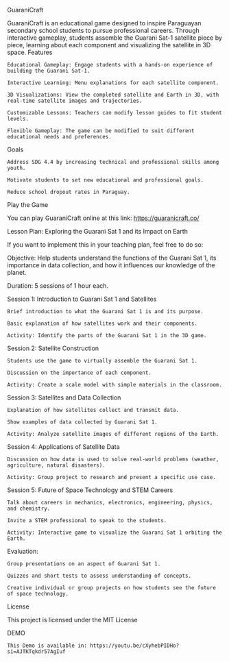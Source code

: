GuaraniCraft

GuaraniCraft is an educational game designed to inspire Paraguayan secondary school students to pursue professional careers. Through interactive gameplay, students assemble the Guarani Sat-1 satellite piece by piece, learning about each component and visualizing the satellite in 3D space.
Features

    Educational Gameplay: Engage students with a hands-on experience of building the Guarani Sat-1.

    Interactive Learning: Menu explanations for each satellite component.

    3D Visualizations: View the completed satellite and Earth in 3D, with real-time satellite images and trajectories.

    Customizable Lessons: Teachers can modify lesson guides to fit student levels.

    Flexible Gameplay: The game can be modified to suit different educational needs and preferences.

Goals

    Address SDG 4.4 by increasing technical and professional skills among youth.

    Motivate students to set new educational and professional goals.

    Reduce school dropout rates in Paraguay.

Play the Game

You can play GuaraniCraft online at this link: https://guaranicraft.co/

Lesson Plan: Exploring the Guarani Sat 1 and its Impact on Earth

If you want to implement this in your teaching plan, feel free to do so:

Objective: Help students understand the functions of the Guarani Sat 1, its importance in data collection, and how it influences our knowledge of the planet.

Duration: 5 sessions of 1 hour each.

Session 1: Introduction to Guarani Sat 1 and Satellites

    Brief introduction to what the Guarani Sat 1 is and its purpose.

    Basic explanation of how satellites work and their components.

    Activity: Identify the parts of the Guarani Sat 1 in the 3D game.

Session 2: Satellite Construction

    Students use the game to virtually assemble the Guarani Sat 1.

    Discussion on the importance of each component.

    Activity: Create a scale model with simple materials in the classroom.

Session 3: Satellites and Data Collection

    Explanation of how satellites collect and transmit data.

    Show examples of data collected by Guarani Sat 1.

    Activity: Analyze satellite images of different regions of the Earth.

Session 4: Applications of Satellite Data

    Discussion on how data is used to solve real-world problems (weather, agriculture, natural disasters).

    Activity: Group project to research and present a specific use case.

Session 5: Future of Space Technology and STEM Careers

    Talk about careers in mechanics, electronics, engineering, physics, and chemistry.

    Invite a STEM professional to speak to the students.

    Activity: Interactive game to visualize the Guarani Sat 1 orbiting the Earth.

Evaluation:

    Group presentations on an aspect of Guarani Sat 1.

    Quizzes and short tests to assess understanding of concepts.

    Creative individual or group projects on how students see the future of space technology.

License

This project is licensed under the MIT License

DEMO

    This Demo is available in: https://youtu.be/cXyhebPIDHo?si=AJTKTqkdr57AgIuf
